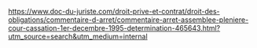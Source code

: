 https://www.doc-du-juriste.com/droit-prive-et-contrat/droit-des-obligations/commentaire-d-arret/commentaire-arret-assemblee-pleniere-cour-cassation-1er-decembre-1995-determination-465643.html?utm_source=search&utm_medium=internal
